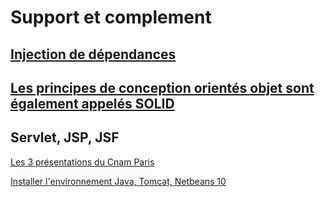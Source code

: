 # Support et complement

## [Injection de dépendances](InjectionDependences/)

## [Les principes de conception orientés objet sont également appelés SOLID](http://design-patterns.cofares.net/Principes/)
   
## Servlet, JSP, JSF

[Les 3 présentations du Cnam Paris](https://mescours.page.link/servletJspJsf)

[Installer l'environnement Java, Tomcat, Netbeans 10](EDP/edp1/)

